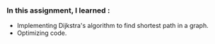 ### In this assignment, I learned :
* Implementing Dijkstra's algorithm to find shortest path in a graph.
* Optimizing code.
